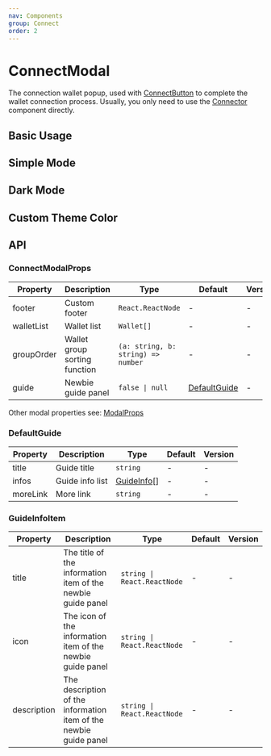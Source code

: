 ```yaml
---
nav: Components
group: Connect
order: 2
---
```


# ConnectModal

The connection wallet popup, used with [ConnectButton](../connect-button) to complete the wallet connection process. Usually, you only need to use the [Connector](../connector) component directly.

## Basic Usage

<code src="./demos/basic.tsx"></code>

## Simple Mode

<code src="./demos/simple.tsx"></code>

## Dark Mode

<code src="./demos/dark.tsx"></code>

## Custom Theme Color

<code src="./demos/theme.tsx"></code>

## API

### ConnectModalProps

| Property | Description | Type | Default | Version |
| --- | --- | --- | --- | --- |
| footer | Custom footer | `React.ReactNode` | - | - |
| walletList | Wallet list | `Wallet[]` | - | - |
| groupOrder | Wallet group sorting function | `(a: string, b: string) => number` | - | - |
| guide | Newbie guide panel | `false \| null` | [DefaultGuide](#defaultguide) | - |

Other modal properties see: [ModalProps](https://ant.design/components/modal#API)

### DefaultGuide

| Property | Description     | Type                       | Default | Version |
| -------- | --------------- | -------------------------- | ------- | ------- |
| title    | Guide title     | `string`                   | -       | -       |
| infos    | Guide info list | [GuideInfo](#guideinfo)\[] | -       | -       |
| moreLink | More link       | `string`                   | -       | -       |

### GuideInfoItem

| Property | Description | Type | Default | Version |
| --- | --- | --- | --- | --- |
| title | The title of the information item of the newbie guide panel | `string \| React.ReactNode` | - | - |
| icon | The icon of the information item of the newbie guide panel | `string \| React.ReactNode` | - | - |
| description | The description of the information item of the newbie guide panel | `string \| React.ReactNode` | - | - |
